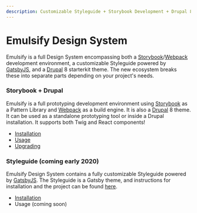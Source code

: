 ```yaml
---
description: Customizable Styleguide + Storybook Development + Drupal 8 theme
---
```


# Emulsify Design System

Emulsify is a full Design System encompassing both a [Storybook](https://storybook.js.org/)/[Webpack](https://webpack.js.org/) development environment, a customizable Styleguide powered by [GatsbyJS](https://www.gatsbyjs.org/), and a [Drupal](https://www.drupal.org/) 8 starterkit theme. The new ecosystem breaks these into separate parts depending on your project's needs.

### Storybook + Drupal

Emulsify is a full prototyping development environment using [Storybook](https://storybook.js.org/) as a Pattern Library and [Webpack](https://webpack.js.org/) as a build engine. It is also a [Drupal](https://www.drupal.org/) 8 theme. It can be used as a standalone prototyping tool or inside a Drupal installation. It supports both Twig and React components!

* [Installation](installation/design-system.md)
* [Usage](usage/commands.md)
* [Upgrading](installation/upgrading.md)

### Styleguide \(coming early 2020\)

Emulsify Design System contains a fully customizable Styleguide powered by [GatsbyJS](https://www.gatsbyjs.org/). The Styleguide is  a Gatsby theme, and instructions for installation and the project can be found [here](https://github.com/emulsify-ds/gatsby-theme-emulsify).

* [Installation](installation/styleguide-only.md)
* Usage \(coming soon\)

